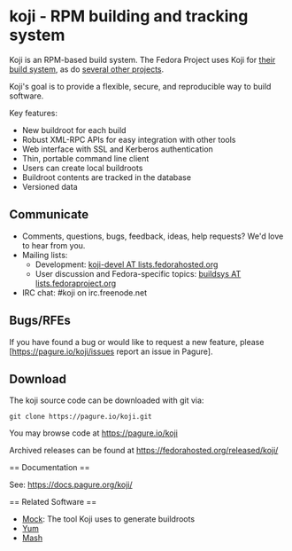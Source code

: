 koji - RPM building and tracking system
=======================================

Koji is an RPM-based build system. The Fedora Project uses Koji for
[their build system](http://koji.fedoraproject.org/koji/), as do
[several other projects](https://fedoraproject.org/wiki/Koji/RunsHere).

Koji's goal is to provide a flexible, secure, and reproducible way to build software.

Key features:
* New buildroot for each build
* Robust XML-RPC APIs for easy integration with other tools
* Web interface with SSL and Kerberos authentication
* Thin, portable command line client
* Users can create local buildroots
* Buildroot contents are tracked in the database
* Versioned data

Communicate
-----------

* Comments, questions, bugs, feedback, ideas, help requests? We'd love to hear from you.
* Mailing lists:
  * Development: [koji-devel AT lists.fedorahosted.org](https://lists.fedorahosted.org/mailman/listinfo/koji-devel)
  * User discussion and Fedora-specific topics: [buildsys AT lists.fedoraproject.org](https://admin.fedoraproject.org/mailman/listinfo/buildsys)
* IRC chat: #koji on irc.freenode.net

Bugs/RFEs
---------

If you have found a bug or would like to request a new feature, please [https://pagure.io/koji/issues report an issue in Pagure].

Download
--------

The koji source code can be downloaded with git via:

    git clone https://pagure.io/koji.git

You may browse code at https://pagure.io/koji

Archived releases can be found at https://fedorahosted.org/released/koji/

== Documentation ==

See: https://docs.pagure.org/koji/


== Related Software ==

* [Mock](https://fedoraproject.org/wiki/Projects/Mock): The tool Koji uses to
  generate buildroots
* [Yum](http://yum.baseurl.org/)
* [Mash](https://git.fedorahosted.org/cgit/mash/)
